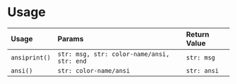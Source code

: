 # Usage
|Usage|Params|Return Value|
|:----------|:----------|:----------|
|`ansiprint()`|`str: msg, str: color-name/ansi, str: end`|`str: msg`|
|`ansi()`|`str: color-name/ansi`|`str: ansi`|